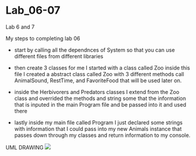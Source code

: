# Lab_06-07
Lab 6 and 7


My steps to completing lab 06
- start by calling all the dependnces of System so that you can use different files from different libraries

- then create  3 classes for me I started with a class called  Zoo inside this file I created a abstract class called Zoo with 3 different methods call AnimalSound, RestTime, and FavoriteFood that will be used later on.

- inside the Herbivorers and Predators classes I extend from the Zoo class and overrided the methods and string some that the information that is inputed in the main Program file and be passed into it and used there

- lastly inside my main file called Program I just declared some strings with information that I could pass into my new Animals instance that passes down through my classes and return information to my console.

UML DRAWING
![](vscode-remote://wsl%2Bubuntu/home/curtrick/code_401/Labs/Lab_06-07/UML.jpg)